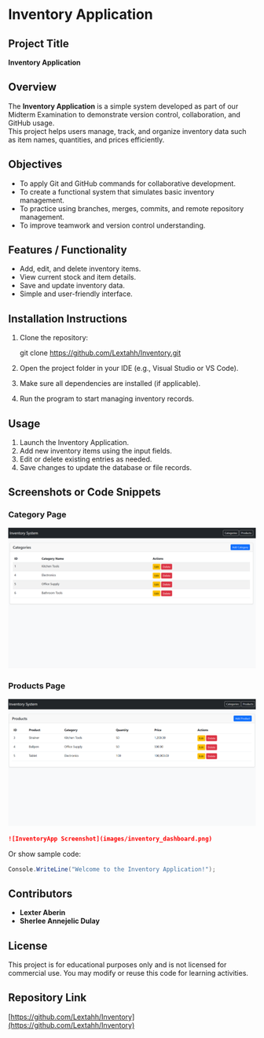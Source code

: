
# Inventory Application

## Project Title
**Inventory Application**

## Overview
The **Inventory Application** is a simple system developed as part of our Midterm Examination to demonstrate version control, collaboration, and GitHub usage.  
This project helps users manage, track, and organize inventory data such as item names, quantities, and prices efficiently.

## Objectives
- To apply Git and GitHub commands for collaborative development.  
- To create a functional system that simulates basic inventory management.  
- To practice using branches, merges, commits, and remote repository management.  
- To improve teamwork and version control understanding.

## Features / Functionality
- Add, edit, and delete inventory items.  
- View current stock and item details.  
- Save and update inventory data.  
- Simple and user-friendly interface.  


## Installation Instructions
1. Clone the repository:
  
   git clone https://github.com/Lextahh/Inventory.git

2. Open the project folder in your IDE (e.g., Visual Studio or VS Code).
3. Make sure all dependencies are installed (if applicable).
4. Run the program to start managing inventory records.


## Usage


1. Launch the Inventory Application.
2. Add new inventory items using the input fields.
3. Edit or delete existing entries as needed.
4. Save changes to update the database or file records.


## Screenshots or Code Snippets

### Category Page
![Category Page](https://github.com/Lextahh/Inventory/blob/main/images/category_page.png?raw=true)

### Products Page
![Products Page](https://github.com/Lextahh/Inventory/blob/main/images/products.png?raw=true)

```markdown
![InventoryApp Screenshot](images/inventory_dashboard.png)
```

Or show sample code:

```csharp
Console.WriteLine("Welcome to the Inventory Application!");
```

## Contributors

* **Lexter  Aberin**
* **Sherlee Annejelic Dulay**

## License

This project is for educational purposes only and is not licensed for commercial use.
You may modify or reuse this code for learning activities.



## Repository Link

[https://github.com/Lextahh/Inventory](https://github.com/Lextahh/Inventory)


